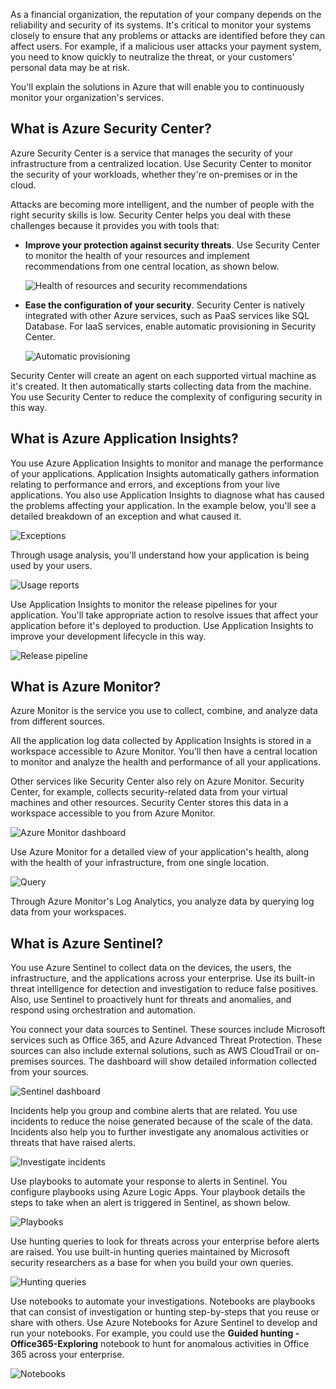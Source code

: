 As a financial organization, the reputation of your company depends on the reliability and security of its systems. It's critical to monitor your systems closely to ensure that any problems or attacks are identified before they can affect users. For example, if a malicious user attacks your payment system, you need to know quickly to neutralize the threat, or your customers' personal data may be at risk.

You'll explain the solutions in Azure that will enable you to continuously monitor your organization's services.

## What is Azure Security Center?

Azure Security Center is a service that manages the security of your infrastructure from a centralized location. Use Security Center to monitor the security of your workloads, whether they're on-premises or in the cloud.

Attacks are becoming more intelligent, and the number of people with the right security skills is low. Security Center helps you deal with these challenges because it provides you with tools that:

- **Improve your protection against security threats**. Use Security Center to monitor the health of your resources and implement recommendations from one central location, as shown below.

  ![Health of resources and security recommendations](../media/3-recommendations.png)

- **Ease the configuration of your security**. Security Center is natively integrated with other Azure services, such as PaaS services like SQL Database. For IaaS services, enable automatic provisioning in Security Center.

  ![Automatic provisioning](../media/3-automatic-provisioning.png)

Security Center will create an agent on each supported virtual machine as it's created. It then automatically starts collecting data from the machine. You use Security Center to reduce the complexity of configuring security in this way.

## What is Azure Application Insights?

You use Azure Application Insights to monitor and manage the performance of your applications. Application Insights automatically gathers information relating to performance and errors, and exceptions from your live applications. You also use Application Insights to diagnose what has caused the problems affecting your application. In the example below, you'll see a detailed breakdown of an exception and what caused it.

![Exceptions](../media/3-exceptions-app-insights.png)

Through usage analysis, you'll understand how your application is being used by your users.

![Usage reports](../media/3-usage-reports.png)

Use Application Insights to monitor the release pipelines for your application. You'll take appropriate action to resolve issues that affect your application before it's deployed to production. Use Application Insights to improve your development lifecycle in this way.

![Release pipeline](../media/3-release-pipeline.png)

## What is Azure Monitor?

Azure Monitor is the service you use to collect, combine, and analyze data from different sources.

All the application log data collected by Application Insights is stored in a workspace accessible to Azure Monitor. You'll then have a central location to monitor and analyze the health and performance of all your applications.

Other services like Security Center also rely on Azure Monitor. Security Center, for example, collects security-related data from your virtual machines and other resources. Security Center stores this data in a workspace accessible to you from Azure Monitor.  

![Azure Monitor dashboard](../media/3-azure-monitor.png)

Use Azure Monitor for a detailed view of your application's health, along with the health of your infrastructure, from one single location.  

![Query](../media/3-azure-monitor-save-query.png)

Through Azure Monitor's Log Analytics, you analyze data by querying log data from your workspaces.

## What is Azure Sentinel?

You use Azure Sentinel to collect data on the devices, the users, the infrastructure, and the applications across your enterprise. Use its built-in threat intelligence for detection and investigation to reduce false positives. Also, use Sentinel to proactively hunt for threats and anomalies, and respond using orchestration and automation.

You connect your data sources to Sentinel. These sources include Microsoft services such as Office 365, and Azure Advanced Threat Protection. These sources can also include external solutions, such as AWS CloudTrail or on-premises sources. The dashboard will show detailed information collected from your sources.

![Sentinel dashboard](../media/3-sentinel-dashboard.png)

Incidents help you group and combine alerts that are related. You use incidents to reduce the noise generated because of the scale of the data. Incidents also help you to further investigate any anomalous activities or threats that have raised alerts.

![Investigate incidents](../media/3-investigate-incidents.png)

Use playbooks to automate your response to alerts in Sentinel. You configure playbooks using Azure Logic Apps. Your playbook details the steps to take when an alert is triggered in Sentinel, as shown below.

![Playbooks](../media/3-playbooks-sentinel.png)

Use hunting queries to look for threats across your enterprise before alerts are raised. You use built-in hunting queries maintained by Microsoft security researchers as a base for when you build your own queries.

![Hunting queries](../media/3-hunting-queries.png)

Use notebooks to automate your investigations. Notebooks are playbooks that can consist of investigation or hunting step-by-steps that you reuse or share with others. Use Azure Notebooks for Azure Sentinel to develop and run your notebooks. For example, you could use the **Guided hunting - Office365-Exploring** notebook to hunt for anomalous activities in Office 365 across your enterprise.

![Notebooks](../media/3-sentinel-notebooks.png)
